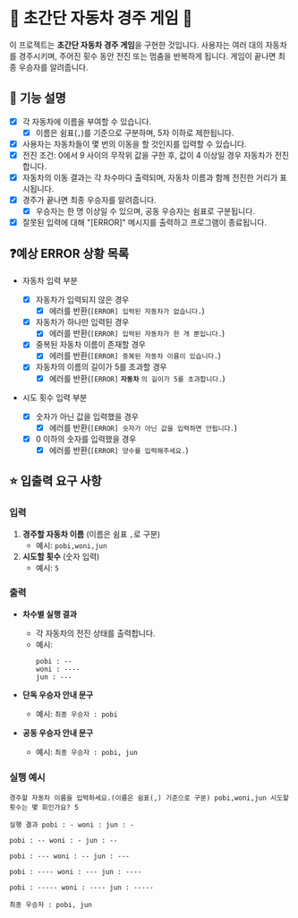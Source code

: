 # 🚗 초간단 자동차 경주 게임 🚗

이 프로젝트는 **초간단 자동차 경주 게임**을 구현한 것입니다. 사용자는 여러 대의 자동차를 경주시키며, 주어진 횟수 동안 전진 또는 멈춤을 반복하게 됩니다. 게임이 끝나면 최종 우승자를 알려줍니다.

## 🎯 기능 설명

- [x] 각 자동차에 이름을 부여할 수 있습니다.
  - [x] 이름은 쉼표(`,`)를 기준으로 구분하며, 5자 이하로 제한됩니다.
- [x] 사용자는 자동차들이 몇 번의 이동을 할 것인지를 입력할 수 있습니다.
- [x] 전진 조건: 0에서 9 사이의 무작위 값을 구한 후, 값이 4 이상일 경우 자동차가 전진합니다.
- [x] 자동차의 이동 결과는 각 차수마다 출력되며, 자동차 이름과 함께 전진한 거리가 표시됩니다.
- [x] 경주가 끝나면 최종 우승자를 알려줍니다.
  - [x] 우승자는 한 명 이상일 수 있으며, 공동 우승자는 쉼표로 구분됩니다.
- [x] 잘못된 입력에 대해 "[ERROR]" 메시지를 출력하고 프로그램이 종료됩니다.

## ❓예상 ERROR 상황 목록

- 자동차 입력 부분

  - [x] 자동차가 입력되지 않은 경우
    - [x] 에러를 반환(`[ERROR] 입력된 자동차가 없습니다.`)
  - [x] 자동차가 하나만 입력된 경우
    - [x] 에러를 반환(`[ERROR] 입력된 자동차가 한 개 뿐입니다.`)
  - [x] 중복된 자동차 이름이 존재할 경우
    - [x] 에러를 반환(`[ERROR] 중복된 자동차 이름이 있습니다.`)
  - [x] 자동차의 이름의 길이가 5를 초과할 경우
    - [x] 에러를 반환(`[ERROR]` **`자동차`** `의 길이가 5를 초과합니다.`)

- 시도 횟수 입력 부분

  - [x] 숫자가 아닌 값을 입력했을 경우
    - [x] 에러를 반환(`[ERROR] 숫자가 아닌 값을 입력하면 안됩니다.`)
  - [x] 0 이하의 숫자를 입력했을 경우
    - [x] 에러를 반환(`[ERROR] 양수를 입력해주세요.`)

## ⭐ 입출력 요구 사항

### 입력

1. **경주할 자동차 이름** (이름은 쉼표 `,`로 구분)
   - 예시: `pobi,woni,jun`
2. **시도할 횟수** (숫자 입력)
   - 예시: `5`

### 출력

- **차수별 실행 결과**
  - 각 자동차의 전진 상태를 출력합니다.
  - 예시:
    ```
    pobi : --
    woni : ----
    jun : ---
    ```

- **단독 우승자 안내 문구**
  - 예시: `최종 우승자 : pobi`
  
- **공동 우승자 안내 문구**
  - 예시: `최종 우승자 : pobi, jun`

### 실행 예시

```
경주할 자동차 이름을 입력하세요.(이름은 쉼표(,) 기준으로 구분) pobi,woni,jun 시도할 횟수는 몇 회인가요? 5

실행 결과 pobi : - woni : jun : -

pobi : -- woni : - jun : --

pobi : --- woni : -- jun : ---

pobi : ---- woni : --- jun : ----

pobi : ----- woni : ---- jun : -----

최종 우승자 : pobi, jun
```